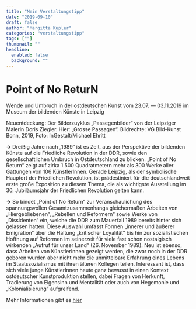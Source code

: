 ```yaml
---
title: "Mein Verstaltungstipp"
date: "2019-09-10"
draft: false
author: "Margitta Kupler"
categories: "verstaltungstipp"
tags: [""]
thumbnail: ""
headline:
  enabled: false
  background: ""
---
```


# Point of No ReturN

Wende und Umbruch in der ostdeutschen Kunst vom 23.07. — 03.11.2019 im Museum
der bildenden Künste in Leipzig

Neuentdeckung: Der Bilderzuyklus „Passegenbilder“ von der Leipziger Malerin
Doris Ziegler. Hier: „Grosse Passagen“. Bildrechte: VG Bild-Kunst Bonn, 2019,
Foto: InGestalt/Michael Ehritt

<!--more-->

**→** Dreißig Jahre nach „1989“ ist es Zeit, aus der Perspektive der bildenden
Künste auf die Friedliche Revolution in der DDR, sowie den gesellschaftlichen
Umbruch in Ostdeutschland zu blicken. „Point of No Return“ zeigt auf zirka
1.500 Quadratmetern mehr als 300 Werke aller Gattungen von 106 KünstlerInnen.
Gerade Leipzig, als der symbolische Hauptort der Friedlichen Revolution, ist
prädestiniert für die deutschlandweit erste große Exposition zu diesem Thema,
die als wichtigste Ausstellung im 30. Jubiläumsjahr der Friedlichen Revolution
gelten kann.

**→** So bindet „Point of No Return“ zur Veranschaulichung des spannungsvollen
Gesamtzusammenhangs gleichermaßen Arbeiten von „Hiergebliebenen“, „Rebellen
und Reformern“ sowie Werke von „Dissidenten“ ein, welche die DDR zum Mauerfall
1989 bereits hinter sich gelassen hatten. Diese Auswahl umfasst Formen
„innerer und äußerer Emigration“ über die Haltung „kritischer Loyalität“ bis
hin zur sozialistischen Hoffnung auf Reformen im seinerzeit für viele fast
schon nostalgisch wirkenden „Aufruf für unser Land“ (26. November 1989). Neu
ist ebenso, dass Arbeiten von KünstlerInnen gezeigt werden, die zwar noch in
der DDR geboren wurden aber nicht mehr die unmittelbare Erfahrung eines Lebens
im Staatssozialismus mit ihren älteren Kollegen teilen. Interessant ist, dass
sich viele junge KünstlerInnen heute ganz bewusst in einen Kontext
ostdeutscher Kunstproduktion stellen, dabei Fragen von Herkunft, Tradierung
von Eigensinn und Mentalität oder auch von Hegemonie und „Kolonialisierung“
aufgreifend.

Mehr Informationen gibt es [hier](https://mdbk.de/ausstellungen/point-of-no-return/ "Point of No Return")
